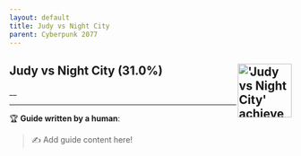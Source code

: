 ```yaml
---
layout: default
title: Judy vs Night City
parent: Cyberpunk 2077
---
```


## Judy vs Night City (31.0%) <img align="right" src="https://cdn.cloudflare.steamstatic.com/steamcommunity/public/images/apps/1091500/0a1df4318c75f42845fc3a1a28739d8acea3b7e7.jpg" alt="'Judy vs Night City' achievement icon" width="96" height="96">

__

---

:trophy: **Guide written by a human**:

> :writing_hand: Add guide content here!

